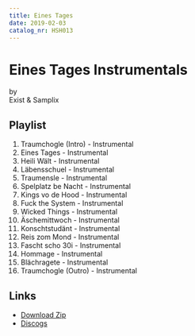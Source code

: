 ```yaml
---
title: Eines Tages
date: 2019-02-03
catalog_nr: HSH013
---
```


# Eines Tages Instrumentals
by  
Exist &amp; Samplix

## Playlist

1. Traumchogle (Intro) - Instrumental
2. Eines Tages - Instrumental
3. Heili Wält - Instrumental
4. Läbensschuel - Instrumental
5. Traumensle - Instrumental
6. Spelplatz be Nacht - Instrumental
7. Kings vo de Hood - Instrumental
8. Fuck the System - Instrumental
9. Wicked Things - Instrumental
10. Äschemittwoch - Instrumental
11. Konschtstudänt - Instrumental
12. Reis zom Mond - Instrumental
13. Fascht scho 30i - Instrumental
14. Hommage - Instrumental
15. Blächragete - Instrumental
16. Traumchogle (Outro) - Instrumental

## Links

* [Download Zip](https://cdn.homestreethome.ch/releases/hsh013/zip/hsh013.zip)
* [Discogs](https://www.discogs.com/Exist-17-Samplix-Eines-Tages-Instrumentals/release/13167304)
